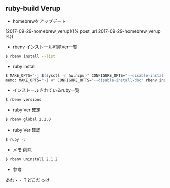 ## ruby-build Verup

- homebrewをアップデート

[2017-09-29-homebrew_verup]({% post_url 2017-09-29-homebrew_verup %})

- rbenv インストール可能Ver一覧

```sh
$ rbenv install --list
```

- ruby install

```sh
$ MAKE_OPTS="-j $(sysctl -n hw.ncpu)" CONFIGURE_OPTS="--disable-install-doc" rbenv install 2.3.4 -v
memo: MAKE_OPTS="-j 4" CONFIGURE_OPTS="--disable-install-doc" rbenv install 2.3.5 -v
```

- インストールされているruby一覧

```ruby
$ rbenv versions
```

- ruby Ver 確定

```sh
$ rbenv global 2.2.0
```

- ruby Ver 確認

```sh
$ ruby -v
```

- メモ 削除

```sh
$ rbenv uninstall 2.1.2
```

- 参考

あれ・・？どこだっけ
